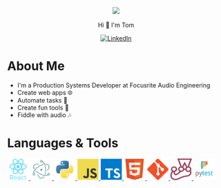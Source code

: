 <div align="center">
  <img src="https://media.giphy.com/media/WFZvB7VIXBgiz3oDXE/giphy.gif" width="100" />
  
  Hi :wave: I'm Tom
  
  [![LinkedIn](https://img.shields.io/badge/LinkedIn-blue?logo=linkedin&logoColor=white&style=for-the-badge)](https://www.linkedin.com/in/tom-cartwright97/)

</div>

# About Me

- I'm a Production Systems Developer at Focusrite Audio Engineering
- Create web apps :globe_with_meridians:
- Automate tasks :robot:
- Create fun tools :hammer:
- Fiddle with audio :notes:

# Languages & Tools

<div>
  <a href="https://reactjs.org/">
    <img src="https://github.com/devicons/devicon/blob/master/icons/react/react-original-wordmark.svg" width="50" />
  </a>
  <a href="https://www.electronjs.org/">
    <img src="https://github.com/devicons/devicon/blob/master/icons/electron/electron-original.svg" width="50" />
  </a>
  <a href="https://www.python.org/">
    <img src="https://github.com/devicons/devicon/blob/master/icons/python/python-original.svg" width="50" />
  </a>
  <a href="#">
    <img src="https://github.com/devicons/devicon/blob/master/icons/javascript/javascript-original.svg" width="50" />
  </a>
  <a href="https://www.typescriptlang.org/">
    <img src="https://github.com/devicons/devicon/blob/master/icons/typescript/typescript-original.svg" width="50" />
  </a>
  <a href="https://html.com/html5/">
    <img src="https://github.com/devicons/devicon/blob/master/icons/html5/html5-original.svg" width="50" />
  </a>
  <a href="https://git-scm.com/">
    <img src="https://github.com/devicons/devicon/blob/master/icons/git/git-original.svg" width="50" />
  </a>
  <a href="https://jestjs.io/">
    <img src="https://github.com/devicons/devicon/blob/master/icons/jest/jest-plain.svg" width="50" />
  </a>
  <a href="https://docs.pytest.org/en/7.1.x/">
    <img src="https://github.com/devicons/devicon/blob/master/icons/pytest/pytest-original-wordmark.svg" width="50" />
  </a>
</div>

